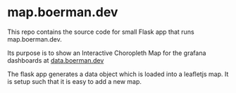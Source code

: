 # map.boerman.dev
This repo contains the source code for small Flask app that runs map.boerman.dev.

Its purpose is to show an Interactive Choropleth Map for the grafana dashboards at [data.boerman.dev](https://data.boerman.dev/)

The flask app generates a data object which is loaded into a leafletjs map. It is setup such that it is easy to add a new map.
